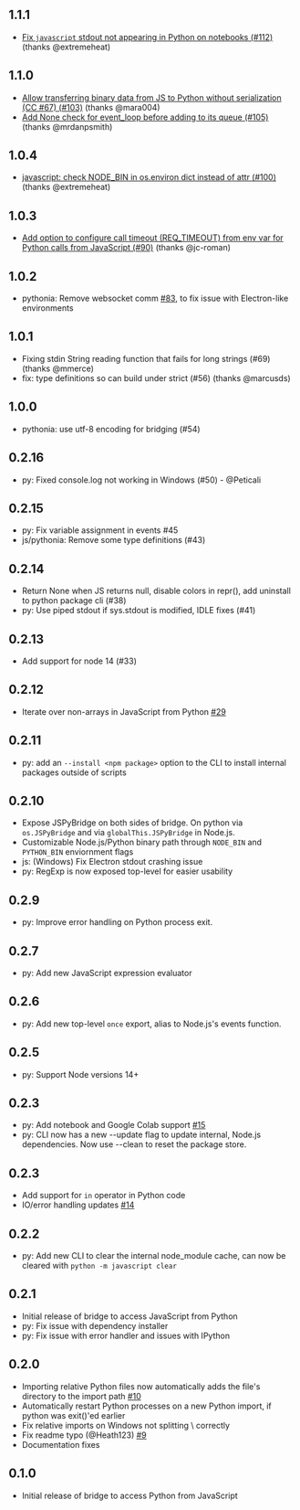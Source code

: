 ## 1.1.1
* [Fix `javascript` stdout not appearing in Python on notebooks (#112)](https://github.com/extremeheat/JSPyBridge/commit/d2ec236ec6b348804103816ca92de98699cb9036) (thanks @extremeheat)

## 1.1.0
* [Allow transferring binary data from JS to Python without serialization (CC #67) (#103)](https://github.com/extremeheat/JSPyBridge/commit/36a0c74d14ef891a72f1c39d9c83bb4e36ab35ba) (thanks @mara004)
* [Add None check for event_loop before adding to its queue (#105)](https://github.com/extremeheat/JSPyBridge/commit/2f2752285e2c627c7b6ae88eb66a18a6517e8eaf) (thanks @mrdanpsmith)

## 1.0.4
* [javascript: check NODE_BIN in os.environ dict instead of attr (#100)](https://github.com/extremeheat/JSPyBridge/commit/054332f69b51ee2b9dca6d8de188313f9070d208) (thanks @extremeheat)

## 1.0.3
* [Add option to configure call timeout (REQ_TIMEOUT) from env var for Python calls from JavaScript (#90)](https://github.com/extremeheat/JSPyBridge/commit/95ad451f22ab5f20b8b63372377ea560a18c04b0) (thanks @jc-roman)

## 1.0.2
* pythonia: Remove websocket comm [#83](https://github.com/extremeheat/JSPyBridge/pull/83), to fix issue with Electron-like environments

## 1.0.1
* Fixing stdin String reading function that fails for long strings (#69) (thanks @mmerce)
* fix: type definitions so can build under strict (#56) (thanks @marcusds)

## 1.0.0
* pythonia: use utf-8 encoding for bridging (#54)

## 0.2.16
* py: Fixed console.log not working in Windows (#50) - @Peticali

## 0.2.15
* py: Fix variable assignment in events #45
* js/pythonia: Remove some type definitions (#43)

## 0.2.14
* Return None when JS returns null, disable colors in repr(), add uninstall to python package cli (#38)
* py: Use piped stdout if sys.stdout is modified, IDLE fixes (#41) 

## 0.2.13
* Add support for node 14 (#33)

## 0.2.12
* Iterate over non-arrays in JavaScript from Python [#29](https://github.com/extremeheat/JSPyBridge/pull/29)

## 0.2.11
* py: add an `--install <npm package>` option to the CLI to install internal packages outside of scripts

## 0.2.10
* Expose JSPyBridge on both sides of bridge. On python via `os.JSPyBridge` and via `globalThis.JSPyBridge` in Node.js.
* Customizable Node.js/Python binary path through `NODE_BIN` and `PYTHON_BIN` enviornment flags
* js: (Windows) Fix Electron stdout crashing issue
* py: RegExp is now exposed top-level for easier usability

## 0.2.9
* py: Improve error handling on Python process exit.

## 0.2.7
* py: Add new JavaScript expression evaluator

## 0.2.6
* py: Add new top-level `once` export, alias to Node.js's events function.

## 0.2.5
* py: Support Node versions 14+

## 0.2.3
* py: Add notebook and Google Colab support [#15](https://github.com/extremeheat/JSPyBridge/pull/15)
* py: CLI now has a new --update flag to update internal, Node.js dependencies. Now use --clean to reset the package store.

## 0.2.3
* Add support for `in` operator in Python code
* IO/error handling updates [#14](https://github.com/extremeheat/JSPyBridge/pull/14)

## 0.2.2
* py: Add new CLI to clear the internal node_module cache, can now be cleared with `python -m javascript clear`

## 0.2.1
* Initial release of bridge to access JavaScript from Python
* py: Fix issue with dependency installer
* py: Fix issue with error handler and issues with IPython

## 0.2.0
* Importing relative Python files now automatically adds the file's directory to the import path [#10](https://github.com/extremeheat/JSPyBridge/pull/10) 
* Automatically restart Python processes on a new Python import, if python was exit()'ed earlier
* Fix relative imports on Windows not splitting \ correctly
* Fix readme typo (@Heath123) [#9](https://github.com/extremeheat/JSPyBridge/pull/9)
* Documentation fixes

## 0.1.0

* Initial release of bridge to access Python from JavaScript
